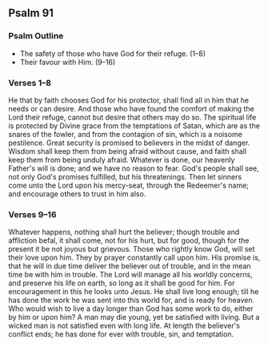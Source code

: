 ## Psalm 91

### Psalm Outline

- The safety of those who have God for their refuge. (1–8)
- Their favour with Him. (9–16)

### Verses 1–8

He that by faith chooses God for his protector, shall find all in him that he needs or can desire. And those who have found the comfort of making the Lord their refuge, cannot but desire that others may do so. The spiritual life is protected by Divine grace from the temptations of Satan, which are as the snares of the fowler, and from the contagion of sin, which is a noisome pestilence. Great security is promised to believers in the midst of danger. Wisdom shall keep them from being afraid without cause, and faith shall keep them from being unduly afraid. Whatever is done, our heavenly Father's will is done; and we have no reason to fear. God's people shall see, not only God's promises fulfilled, but his threatenings. Then let sinners come unto the Lord upon his mercy-seat, through the Redeemer's name; and encourage others to trust in him also.

### Verses 9–16

Whatever happens, nothing shall hurt the believer; though trouble and affliction befal, it shall come, not for his hurt, but for good, though for the present it be not joyous but grievous. Those who rightly know God, will set their love upon him. They by prayer constantly call upon him. His promise is, that he will in due time deliver the believer out of trouble, and in the mean time be with him in trouble. The Lord will manage all his worldly concerns, and preserve his life on earth, so long as it shall be good for him. For encouragement in this he looks unto Jesus. He shall live long enough; till he has done the work he was sent into this world for, and is ready for heaven. Who would wish to live a day longer than God has some work to do, either by him or upon him? A man may die young, yet be satisfied with living. But a wicked man is not satisfied even with long life. At length the believer's conflict ends; he has done for ever with trouble, sin, and temptation.

